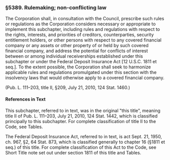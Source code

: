 ### §5389. Rulemaking; non-conflicting law ###

The Corporation shall, in consultation with the Council, prescribe such rules or regulations as the Corporation considers necessary or appropriate to implement this subchapter, including rules and regulations with respect to the rights, interests, and priorities of creditors, counterparties, security entitlement holders, or other persons with respect to any covered financial company or any assets or other property of or held by such covered financial company, and address the potential for conflicts of interest between or among individual receiverships established under this subchapter or under the Federal Deposit Insurance Act [12 U.S.C. 1811 et seq.]. To the extent possible, the Corporation shall seek to harmonize applicable rules and regulations promulgated under this section with the insolvency laws that would otherwise apply to a covered financial company.

(Pub. L. 111–203, title II, §209, July 21, 2010, 124 Stat. 1460.)

#### References in Text ####

This subchapter, referred to in text, was in the original "this title", meaning title II of Pub. L. 111–203, July 21, 2010, 124 Stat. 1442, which is classified principally to this subchapter. For complete classification of title II to the Code, see Tables.

The Federal Deposit Insurance Act, referred to in text, is act Sept. 21, 1950, ch. 967, §2, 64 Stat. 873, which is classified generally to chapter 16 (§1811 et seq.) of this title. For complete classification of this Act to the Code, see Short Title note set out under section 1811 of this title and Tables.